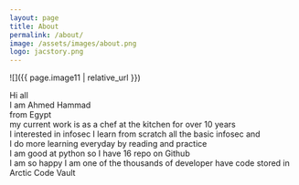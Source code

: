 ```yaml
---
layout: page
title: About
permalink: /about/
image: /assets/images/about.png
logo: jacstory.png
---
```

![]({{ page.image11 | relative_url }})

Hi all  
I am Ahmed Hammad   
from Egypt  
my current work is as a chef at the kitchen for over 10 years  
I interested in infosec I learn from scratch  all the basic infosec and  
I  do more learning everyday by reading and practice  
I am good at python so I have 16 repo on Github  
I am  so happy I am one of the thousands  of developer have code stored  in Arctic Code Vault 

